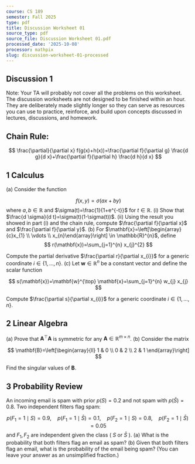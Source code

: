 ```yaml
---
course: CS 189
semester: Fall 2025
type: pdf
title: Discussion Worksheet 01
source_type: pdf
source_file: Discussion Worksheet 01.pdf
processed_date: '2025-10-08'
processor: mathpix
slug: discussion-worksheet-01-processed
---
```


## Discussion 1

Note: Your TA will probably not cover all the problems on this worksheet. The discussion worksheets are not designed to be finished within an hour. They are deliberately made slightly longer so they can serve as resources you can use to practice, reinforce, and build upon concepts discussed in lectures, discussions, and homework.

## Chain Rule:

$$
\frac{\partial}{\partial x} f(g(x)+h(x))=\frac{\partial f}{\partial g} \frac{d g}{d x}+\frac{\partial f}{\partial h} \frac{d h}{d x}
$$

## 1 Calculus

(a) Consider the function

$$
f(x, y)=\sigma(a x+b y)
$$
where $a, b \in \mathbb{R}$ and $\sigma(t)=\frac{1}{1+e^{-t}}$ for $t \in \mathbb{R}$.
(i) Show that $\frac{d \sigma}{d t}=\sigma(t)(1-\sigma(t))$.
(ii) Using the result you showed in part (i) and the chain rule, compute $\frac{\partial f}{\partial x}$ and $\frac{\partial f}{\partial y}$.
(b) For $\mathbf{x}=\left[\begin{array}{c}x_{1} \\ \vdots \\ x_{n}\end{array}\right] \in \mathbb{R}^{n}$, define
$$
r(\mathbf{x})=\sum_{j=1}^{n} x_{j}^{2}
$$

Compute the partial derivative $\frac{\partial r}{\partial x_{i}}$ for a generic coordinate $i \in\{1, \ldots, n\}$.
(c) Let $\mathbf{w} \in \mathbb{R}^{n}$ be a constant vector and define the scalar function

$$
s(\mathbf{x})=\mathbf{w}^{\top} \mathbf{x}=\sum_{j=1}^{n} w_{j} x_{j}
$$

Compute $\frac{\partial s}{\partial x_{i}}$ for a generic coordinate $i \in\{1, \ldots, n\}$.

## 2 Linear Algebra

(a) Prove that $\mathbf{A}^{\top} \mathbf{A}$ is symmetric for any $\mathbf{A} \in \mathbb{R}^{m \times n}$.
(b) Consider the matrix

$$
\mathbf{B}=\left[\begin{array}{ll}
1 & 0 \\
0 & 2 \\
2 & 1
\end{array}\right]
$$

Find the singular values of $\mathbf{B}$.

## 3 Probability Review

An incoming email is spam with prior $p(S)=0.2$ and not spam with $p(\bar{S})=0.8$. Two independent filters flag spam:

$$
p\left(F_{1}=1 \mid S\right)=0.9, \quad p\left(F_{1}=1 \mid \bar{S}\right)=0.1, \quad p\left(F_{2}=1 \mid S\right)=0.8, \quad p\left(F_{2}=1 \mid \bar{S}\right)=0.05
$$
and $F_{1}, F_{2}$ are independent given the class ( $S$ or $\bar{S}$ ).
(a) What is the probability that both filters flag an email as spam?
(b) Given that both filters flag an email, what is the probability of the email being spam? (You can leave your answer as an unsimplified fraction.)

